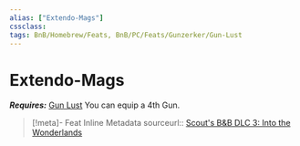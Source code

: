 ```yaml
---
alias: ["Extendo-Mags"]
cssclass: 
tags: BnB/Homebrew/Feats, BnB/PC/Feats/Gunzerker/Gun-Lust
---
```

# Extendo-Mags
___Requires:___ [Gun Lust](../../../../60-Wyrmscriber/Gamemaster/Mechanics/Classes/Gunzerker/Gun-Lust.md)
You can equip a 4th Gun.

> [!meta]- Feat Inline Metadata
> sourceurl:: [Scout's B&B DLC 3: Into the Wonderlands](https://docs.google.com/document/d/1MLOgrWwcLNTnP9PuXrKiLImy7SUh4hXO8arVUAlmdp0/edit)

